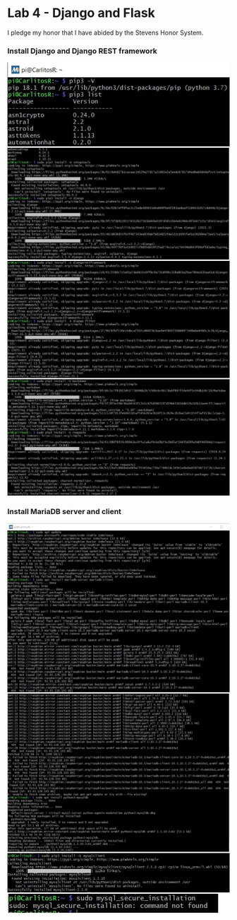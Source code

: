 # Lab 4 - Django and Flask
I pledge my honor that I have abided by the Stevens Honor System.

### **Install Django and Django REST framework**
![](https://github.com/CarlRod2001/CPE322/blob/main/Lab_4/Pics/Lab_4_pic1.JPG)
![](https://github.com/CarlRod2001/CPE322/blob/main/Lab_4/Pics/Lab_4_pic2.JPG)
![](https://github.com/CarlRod2001/CPE322/blob/main/Lab_4/Pics/Lab_4_pic3.JPG)
![](https://github.com/CarlRod2001/CPE322/blob/main/Lab_4/Pics/Lab_4_pic4.JPG)
### **Install MariaDB server and client**
![](https://github.com/CarlRod2001/CPE322/blob/main/Lab_4/Pics/Lab_4_pic5.JPG)
![](https://github.com/CarlRod2001/CPE322/blob/main/Lab_4/Pics/Lab_4_pic6.JPG)
![](https://github.com/CarlRod2001/CPE322/blob/main/Lab_4/Pics/Lab_4_pic7.JPG)
![](https://github.com/CarlRod2001/CPE322/blob/main/Lab_4/Pics/Lab_4_Error.JPG)
